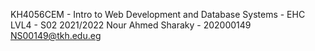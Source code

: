 KH4056CEM - Intro to Web Development and Database Systems - EHC LVL4 - S02 2021/2022
Nour Ahmed Sharaky - 202000149
NS00149@tkh.edu.eg
